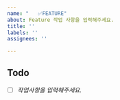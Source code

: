 ```yaml
---
name: "   ✅FEATURE"
about: Feature 작업 사항을 입력해주세요.
title: ''
labels: ''
assignees: ''

---
```


## Todo
- [ ] *작업사항을 입력해주세요.*
